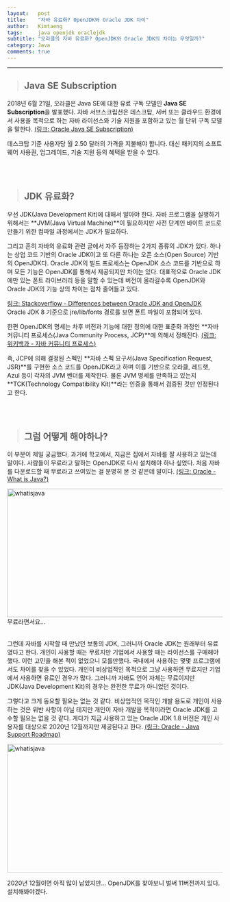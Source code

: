 ```yaml
---
layout:   post
title:    "자바 유료화? OpenJDK와 Oracle JDK 차이"
author:   Kimtaeng
tags: 	  java openjdk oraclejdk
subtitle: "오라클의 자바 유료화? OpenJDK와 Oracle JDK의 차이는 무엇일까?"
category: Java
comments: true
---
```


<hr/>

> ## Java SE Subscription

2018년 6월 21일, 오라클은 Java SE에 대한 유료 구독 모델인 **Java SE Subscription**을 발표했다.
자바 서브스크립션은 데스크탑, 서버 또는 클라우드 환경에서 사용을 목적으로 하는 자바 라이선스와 기술 지원을
포함하고 있는 월 단위 구독 모델을 말한다.
<a href="https://www.oracle.com/technetwork/java/javaseproducts/overview/index.html" target="_blank" rel="nofollow">
(링크: Oracle Java SE Subscription)</a>

데스크탑 기준 사용자당 월 2.50 달러의 가격을 지불해야 합니다. 대신 패키지의 소프트웨어 사용권, 업그레이드, 
기술 지원 등의 혜택을 받을 수 있다.

<br/><br/>

> ## JDK 유료화?

우선 JDK(Java Development Kit)에 대해서 알아야 한다. 자바 프로그램을 실행하기 위해서는 **JVM(Java Virtual Machine)**이 필요하지만
사전 단계인 바이트 코드로 만들기 위한 컴파일 과정에서는 JDK가 필요하다.

그리고 흔히 자바의 유료화 관련 글에서 자주 등장하는 2가지 종류의 JDK가 있다. 하나는 상업 코드 기반의 Oracle JDK이고
또 다른 하나는 오픈 소스(Open Source) 기반의 OpenJDK다. Oracle JDK의 빌드 프로세스는 OpenJDK 소스 코드를 기반으로 하며
모든 기능은 OpenJDK를 통해서 제공되지만 차이는 있다. 대표적으로 Oracle JDK에만 있는 폰트 라이브러리 등을 말할 수 있는데
버전이 올라갈수록 OpenJDK와 Oracle JDK의 기능 상의 차이는 점차 줄어들고 있다.

<a href="https://stackoverflow.com/questions/22358071/differences-between-oracle-jdk-and-openjdk" target="_blank" rel="nofollow">
링크: Stackoverflow - Differences between Oracle JDK and OpenJDK</a>

<div class="post_caption">Oracle JDK 8 기준으로 jre/lib/fonts 경로를 보면 폰트 파일이 포함되어 있다.</div> 


한편 OpenJDK의 명세는 차후 버전과 기능에 대한 정의에 대한 표준화 과정인 **자바 커뮤니티 프로세스(Java Community Process, JCP)**에 
의해서 정해진다.
<a href="https://ko.wikipedia.org/wiki/자바_커뮤니티_프로세스" target="_blank" rel="nofollow">
(링크: 위키백과 - 자바 커뮤니티 프로세스)</a>

즉, JCP에 의해 결정된 스펙인 **자바 스펙 요구서(Java Specification Request, JSR)**를 구현한 소스 코드를 OpenJDK라고 하며
이를 기반으로 오라클, 레드햇, Azul 등이 각자의 JVM 벤더를 제작한다. 물론 JVM 명세를 만족하고 있는지
**TCK(Technology Compatibility Kit)**라는 인증을 통해서 검증된 것만 인정된다고 한다.


<br/><br/>

> ## 그럼 어떻게 해야하나?

이 부분이 제일 궁금했다. 과거에 학교에서, 지금은 집에서 자바를 잘 사용하고 있는데 말이다. 사람들이 무료라고 말하는
OpenJDK로 다시 설치해야 하나 싶었다. 처음 자바를 다운로드할 때 무료라고 쓰여있는 걸 분명히 본 것 같은데 말이다.
<a href="https://www.java.com/ko/download/faq/whatis_java.xml" target="_blank" rel="nofollow">
(링크: Oracle - What is Java?)</a>

<img class="post_image" src="{{ site.baseurl }}/img/post/2019-02-24-openjdk-vs-oracle-jdk-1.png" width="650" height="300" alt="whatisjava"/>
<div class="post_caption">무료라면서요...</div>


<br/>

그런데 자바를 시작할 때 만났던 보통의 JDK, 그러니까 Oracle JDK는 원래부터 유료였다고 한다.
개인이 사용할 때는 무료지만 기업에서 사용할 때는 라이선스를 구매해야 했다. 이런 고민을 해본 적이 없었으니 모를만했다.
국내에서 사용하는 몇몇 프로그램에서도 차이를 찾을 수 있었다. 개인이 비상업적인 목적으로 그냥 사용하면 무료지만
기업에서 사용하면 유료인 경우가 많다. 그러니까 자바도 언어 자체는 무료이지만 JDK(Java Development Kit)의 경우는 완전한 무료가 아니었던 것이다.

그렇다고 크게 동요할 필요는 없는 것 같다. 비상업적인 목적인 개발 용도로 개인이 사용하는 것은 위반 사항이 아닐 테지만
개인이 자바 개발을 목적이라면 Oracle JDK를 고수할 필요는 없을 것 같다. 게다가 지금 사용하고 있는 Oracle JDK 1.8 버전은 
개인 사용자를 대상으로 2020년 12월까지만 제공된다고 한다. 
<a href="https://www.oracle.com/technetwork/java/java-se-support-roadmap.html" target="_blank" rel="nofollow">
(링크: Oracle - Java Support Roadmap)</a>

<img class="post_image" src="{{ site.baseurl }}/img/post/2019-02-24-openjdk-vs-oracle-jdk-2.png" width="650" height="300" alt="whatisjava"/>

2020년 12월이면 아직 많이 남았지만... OpenJDK를 찾아보니 벌써 11버전까지 있다. 설치해봐야겠다.